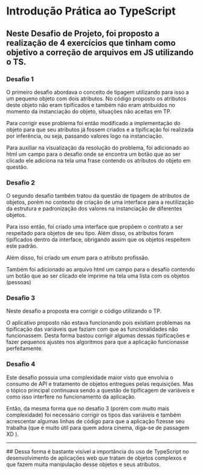# Introdução Prática ao TypeScript
## Neste Desafio de Projeto, foi proposto a realização de 4 exercícios que tinham como objetivo a correção de arquivos em JS utilizando o TS.

### Desafio 1

O primeiro desafio abordava o conceito de tipagem utilizando para isso a um pequeno objeto com dois atributos.
No código proposto os atributos deste objeto não eram tipificados e também não eram atribuídos no momento da instanciação do objeto, situações não aceitas em TP.


Para corrigir esse problema foi então modificado a implementação do objeto para que seu atributos já fossem criados e a tipificação foi realizada por inferência, ou seja, passando valores logo na instanciação.


Para auxiliar na visualização da resolução do problema, foi adicionado ao html um campo para o desafio onde se encontra um botão que ao ser clicado ele adiciona na tela uma frase contendo os atributos do objeto em questão.

### Desafio 2

O segundo desafio também tratou da questão de tipagem de atributos de objetos, porém no contexto de criação de uma interface para a reutilização da estrutura e padronização dos valores na instanciação de diferentes objetos.


Para isso então, foi criado uma interface que propõem o contrato a ser respeitado para objetos de seu tipo. Além disso, os atributos foram tipificados dentro da interface, obrigando assim que os objetos respeitem este padrão.


Além disso, foi criado um *enum* para o atributo profissão.


Também foi adicionado ao arquivo html um campo para o desafio contendo um botão que ao ser clicado ele imprime na tela uma lista com os objetos (pessoas)

### Desafio 3

Neste desafio a proposta era corrigir o código utilizando o TP.

O aplicativo proposto não estava funcionando pois existiam problemas na tipificação das variáveis que faziam com que as funcionalidades não funcionassem.
Desta forma bastou corrigir algumas dessas tipificações e fazer pequenos ajustes nos algoritmos para que a aplicação funcionasse perfeitamente.


### Desafio 4

Este desafio possuia uma complexidade maior visto que envolvia o consumo de API e tratamento de objetos entregues pelas requisições.
Mas o tópico principal continuava sendo a questão de tipificagem de variáveis e como isso interfere no funcionamento da aplicação.

Então, da mesma forma que no desafio 3 (porém com muito mais complexidade) foi necessário corrigir os tipos das variáveis e também acrescentar algumas linhas de código para que a aplicação fizesse seu trabalha (que é muito útil para quem adora cinema, diga-se de passagem XD ).

<hr>
## Dessa forma é bastante visível a importância do uso de TypeScript no desenvolvimento de aplicações web que tratam de objetos complexos e que fazem muita manipulação desse objetos e seus atributos.
